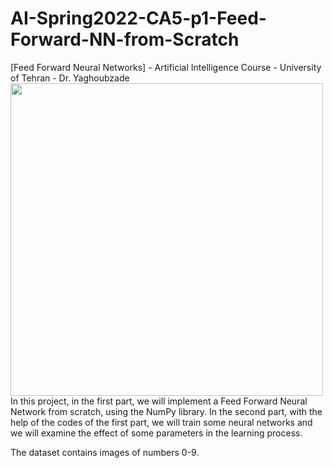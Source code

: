 # AI-Spring2022-CA5-p1-Feed-Forward-NN-from-Scratch
[Feed Forward Neural Networks] - Artificial Intelligence Course - University of Tehran - Dr. Yaghoubzade
<img src="https://github.com/Aliw7979/AI-Spring2021-CA5-p1-Feed-Forward-NN-from-Scratch/blob/master/nn.jpg?raw=true" width=500 align='center'>
In this project, in the first part, we will implement a Feed Forward Neural Network from scratch, using the NumPy library. In the second part, with the help of the codes of the first part, we will train some neural networks and we will examine the effect of some parameters in the learning process.

The dataset contains images of numbers 0-9.

